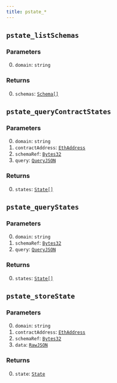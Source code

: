 ```yaml
---
title: pstate_*
---
```

## `pstate_listSchemas`

### Parameters

0. `domain`: `string`

### Returns

0. `schemas`: [`Schema[]`](../types/schema.md#schema)

## `pstate_queryContractStates`

### Parameters

0. `domain`: `string`
1. `contractAddress`: [`EthAddress`](../types/simpletypes.md#ethaddress)
2. `schemaRef`: [`Bytes32`](../types/simpletypes.md#bytes32)
3. `query`: [`QueryJSON`](../types/queryjson.md#queryjson)

### Returns

0. `states`: [`State[]`](../types/state.md#state)

## `pstate_queryStates`

### Parameters

0. `domain`: `string`
1. `schemaRef`: [`Bytes32`](../types/simpletypes.md#bytes32)
2. `query`: [`QueryJSON`](../types/queryjson.md#queryjson)

### Returns

0. `states`: [`State[]`](../types/state.md#state)

## `pstate_storeState`

### Parameters

0. `domain`: `string`
1. `contractAddress`: [`EthAddress`](../types/simpletypes.md#ethaddress)
2. `schemaRef`: [`Bytes32`](../types/simpletypes.md#bytes32)
3. `data`: [`RawJSON`](../types/simpletypes.md#rawjson)

### Returns

0. `state`: [`State`](../types/state.md#state)

